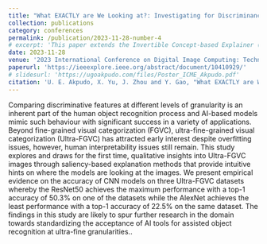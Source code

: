 ```yaml
---
title: "What EXACTLY are We Looking at?: Investigating for Discriminance in Ultra-Fine-Grained Visual Categorization Tasks"
collection: publications
category: conferences
permalink: /publication/2023-11-28-number-4
# excerpt: 'This paper extends the Invertible Concept-based Explainer (ICE) to introduce a new ingredient measuring concept consistency.'
date: 2023-11-28
venue: '2023 International Conference on Digital Image Computing: Techniques and Applications (DICTA)'
paperurl: 'https://ieeexplore.ieee.org/abstract/document/10410929/'
# slidesurl: 'https://ugoakpudo.com/files/Poster_ICME_Akpudo.pdf'
citation: 'U. E. Akpudo, X. Yu, J. Zhou and Y. Gao, "What EXACTLY are We Looking at?: Investigating for Discriminance in Ultra-Fine-Grained Visual Categorization Tasks," 2023 International Conference on Digital Image Computing: Techniques and Applications (DICTA), Port Macquarie, Australia, 2023, pp. 129-136, doi: 10.1109/DICTA60407.2023.00026.'
---
```


Comparing discriminative features at different levels of granularity is an inherent part of the human object recognition process and AI-based models mimic such behaviour with significant success in a variety of applications. Beyond fine-grained visual categorization (FGVC), ultra-fine-grained visual categorization (Ultra-FGVC) has attracted early interest despite overfitting issues, however, human interpretability issues still remain. This study explores and draws for the first time, qualitative insights into Ultra-FGVC images through saliency-based explanation methods that provide intuitive hints on where the models are looking at the images. We present empirical evidence on the accuracy of CNN models on three Ultra-FGVC datasets whereby the ResNet50 achieves the maximum performance with a top-1 accuracy of 50.3% on one of the datasets while the AlexNet achieves the least performance with a top-1 accuracy of 22.5% on the same dataset. The findings in this study are likely to spur further research in the domain towards standardizing the acceptance of AI tools for assisted object recognition at ultra-fine granularities..
